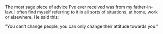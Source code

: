 

The most sage piece of advice I've ever received was from my father-in-law. I often find myself referring to
it in all sorts of situations, at home, work or elsewhere. He said this:

"You can't change people, you can only change their attitude towards you."